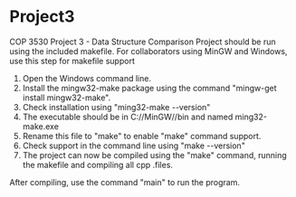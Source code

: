 # Project3
COP 3530 Project 3 - Data Structure Comparison
Project should be run using the included makefile.
For collaborators using MinGW and Windows, use this step for makefile support
  1. Open the Windows command line.
  2. Install the mingw32-make package using the command "mingw-get install mingw32-make".
  3. Check installation using "ming32-make --version"
  4. The executable should be in C://MinGW//bin and named ming32-make.exe
  5. Rename this file to "make" to enable "make" command support.
  6. Check support in the command line using "make --version"
  7. The project can now be compiled using the "make" command, running the makefile and compiling all cpp .files.
  
After compiling, use the command "main" to run the program.
  
